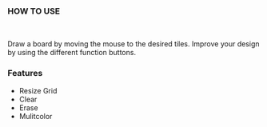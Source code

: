 <h3>HOW TO USE</h3> <br>
<p>Draw a board by moving the mouse to the desired tiles. Improve your design by using the different function buttons.</p>
  
<h3>Features</h3>
<ul>
  <li>Resize Grid</li>
  <li>Clear</li>
  <li>Erase</li>
  <li>Mulitcolor</li>
</ul>
